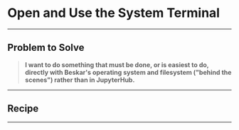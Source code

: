# Open and Use the System Terminal
___

## Problem to Solve

> **I want to do something that must be done, or is easiest to do, directly with Beskar's operating system and filesystem ("behind the scenes") rather than in JupyterHub.**
___

## Recipe


___

